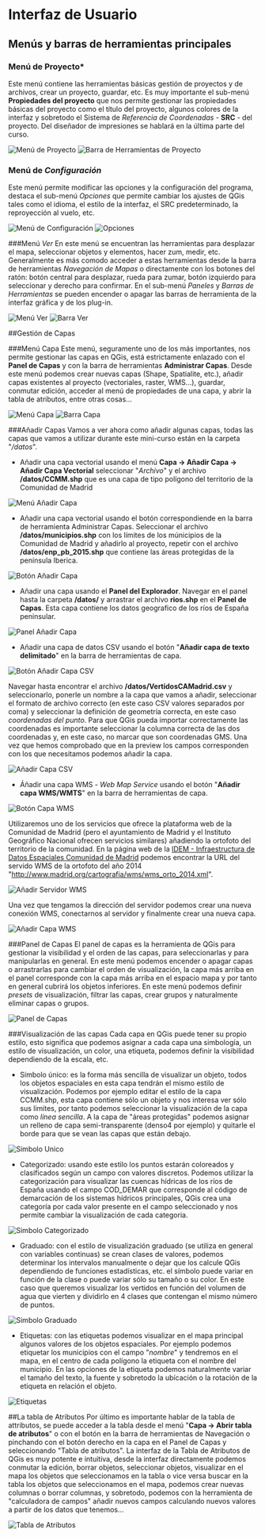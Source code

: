 # Interfaz de Usuario

## Menús y barras de herramientas principales

### Menú de Proyecto*
Este menú contiene las herramientas básicas gestión de proyectos y de archivos, crear un proyecto, guardar, etc.
Es muy importante el sub-menú **Propiedades del proyecto** que nos permite gestionar las propiedades básicas del proyecto como el título del proyecto, algunos colores de la interfaz y sobretodo el Sistema de *Referencia de Coordenadas* - **SRC** - del proyecto.
Del diseñador de impresiones se hablará en la última parte del curso.

![Menú de Proyecto](imgs/interfaz/MenuProyecto.PNG)
![Barra de Herramientas de Proyecto](imgs/interfaz/BarraProyecto.png)

### Menú de *Configuración*
Este menú permite modificar las opciones y la configuración del programa, destaca el sub-menú *Opciones* que permite cambiar los ajustes de QGis tales como el idioma, el estilo de la interfaz, el SRC predeterminado, la reproyección al vuelo, etc.

![Menú de Configuración](imgs/interfaz/MenuConfiguracion.PNG)
![Opciones](imgs/interfaz/Opciones.png)

###Menú *Ver*
En este menú se encuentran las herramientas para desplazar el mapa, seleccionar objetos y elementos, hacer zum, medir, etc. Generalmente es más comodo acceder a estas herramientas desde la barra de herramientas *Navegación de Mapas* o directamente con los botones del ratón: botón central para desplazar, rueda para zumar, botón izquierdo para seleccionar y derecho para confirmar.
En el sub-menú *Paneles* y *Barras de Herramientas* se pueden encender o apagar las barras de herramienta de la interfaz gráfica y de los plug-in.

![Menú Ver](imgs/interfaz/MenuVer.PNG)
![Barra Ver](imgs/interfaz/BarraVer.png)

##Gestión de Capas

###Menú Capa
Este menú, seguramente uno de los más importantes, nos permite gestionar las capas en QGis, está estrictamente enlazado con el **Panel de Capas** y con la barra de herramientas **Administrar Capas**. Desde este menú podemos crear nuevas capas (Shape, Spatialite, etc.), añadir capas existentes al proyecto (vectoriales, raster, WMS...), guardar, conmutar edición, acceder al menú de propiedades de una capa, y abrir la tabla de atributos, entre otras cosas... 

![Menú Capa](imgs/interfaz/MenuCapa.PNG)
![Barra Capa](imgs/interfaz/BarraCapa.png)

###Añadir Capas
Vamos a ver ahora como añadir algunas capas, todas las capas que vamos a utilizar durante este mini-curso están en la carpeta "*/datos*".

* Añadir una capa vectorial usando el menú **Capa -> Añadir Capa -> Añadir Capa Vectorial** seleccionar "*Archivo*" y el archivo **/datos/CCMM.shp** que es una capa de tipo polígono del territorio de la Comunidad de Madrid

![Menú Añadir Capa](imgs/interfaz/MenuAnadirCapa.PNG)

* Añadir una capa vectorial usando el botón correspondiende en la barra de herramienta Administrar Capas. Seleccionar el archivo **/datos/municipios.shp** con los límites de los múnicipios de la Comunidad de Madrid y añadirlo al proyecto, repetir con el archivo **/datos/enp_pb_2015.shp** que contiene las áreas protegidas de la península Iberica.

![Botón Añadir Capa](imgs/interfaz/BotonAnadirCapa.PNG)

* Añadir una capa usando el **Panel del Explorador**. Navegar en el panel hasta la carpeta **/datos/** y arrastrar el archivo **rios.shp** en el **Panel de Capas**. Esta capa contiene los datos geografico de los ríos de España peninsular.

![Panel Añadir Capa](imgs/interfaz/PanelAnadirCapa.PNG)

* Añadir una capa de datos CSV usando el botón "**Añadir capa de texto delimitado**" en la barra de herramientas de capa.

![Botón Añadir Capa CSV](imgs/interfaz/AnadirCapaCSV.PNG)

 Navegar hasta encontrar el archivo **/datos/VertidosCAMadrid.csv** y seleccionarlo, ponerle un nombre a la capa que vamos a añadir, seleccionar el formato de archivo correcto (en este caso CSV valores separados por coma) y seleccionar la definición de geometría correcta, en este caso *coordenadas del punto*. Para que QGis pueda importar correctamente las coordenadas es importante seleccionar la columna correcta de las dos coordenadas y, en este caso, no marcar que son coordenadas GMS. Una vez que hemos comprobado que en la preview los campos corresponden con los que necesitamos podemos añadir la capa.

![Añadir Capa CSV](imgs/interfaz/ImportarCSV.PNG)

* Áñadir una capa WMS - *Web Map Service* usando el botón "**Añadir capa WMS/WMTS**" en la barra de herramientas de capa.

![Botón Capa WMS](imgs/interfaz/AnadirWMS.PNG)

Utilizaremos uno de los servicios que ofrece la plataforma web de la Comunidad de Madrid (pero el ayuntamiento de Madrid y el Instituto Geográfico Nacional ofrecen servicios similares) añadiendo la ortofoto del territorio de la comunidad. En la página web de la [IDEM - Infraestructura de Datos Espaciales Comunidad de Madrid](http://www.madrid.org/cartografia/idem/html/web/ortofotografias.htm) podemos encontrar la URL del servido WMS de la ortofoto del año 2014 "http://www.madrid.org/cartografia/wms/wms_orto_2014.xml".

![Añadir Servidor WMS](imgs/interfaz/ConexionWMS.PNG)

Una vez que tengamos la dirección del servidor podemos crear una nueva conexión WMS, conectarnos al servidor y finalmente crear una nueva capa.

![Añadir Capa WMS](imgs/interfaz/AnadirWMS.PNG)

###Panel de Capas
El panel de capas es la herramienta de QGis para gestionar la visibilidad y el orden de las capas, para seleccionarlas y para manipularlas en general. En este menú podemos encender o apagar capas o arrastrarlas para cambiar el orden de visualización, la capa más arriba en el panel corresponde con la capa más arriba en el espacio mapa y por tanto en general cubrirá los objetos inferiores. En este menú podemos definir *presets* de visualización, filtrar las capas, crear grupos y naturalmente eliminar capas o grupos.


![Panel de Capas](imgs/interfaz/PanelCapas.PNG)

###Visualización de las capas
Cada capa en QGis puede tener su propio estilo, esto significa que podemos asignar a cada capa una simbología, un estilo de visualización, un color, una etiqueta, podemos definir la visibilidad dependiendo de la escala, etc.

* Símbolo único: es la forma más sencilla de visualizar un objeto, todos los objetos espaciales en esta capa tendrán el mismo estilo de visualización.
Podemos por ejemplo editar el estilo de la capa CCMM.shp, esta capa contiene sólo un objeto y nos interesa ver sólo sus limites, por tanto podemos seleccionar la visualización de la capa como *línea sencilla*.
A la capa de "áreas protegidas" podemos asignar un relleno de capa semi-transparente (denso4 por ejemplo) y quitarle el borde para que se vean las capas que están debajo.

![Simbolo Unico](imgs/interfaz/SimboloUnico.PNG)

* Categorizado: usando este estilo los puntos estarán coloreados y clasificados según un campo con valores discretos. Podemos utilizar la categorización para visualizar las cuencas hídricas de los ríos de España usando el campo COD_DEMAR que corresponde al código de demarcación de los sistemas hídricos principales, QGis crea una categoría por cada valor presente en el campo seleccionado y nos permite cambiar la visualización de cada categoria.

![Simbolo Categorizado](imgs/interfaz/SimboloCategorizado.PNG)

* Graduado: con el estilo de visualización graduado (se utiliza en general con variables continuas) se crean clases de valores, podemos determinar los intervalos manualmente o dejar que los calcule QGis dependiendo de funciones estadísticas, etc. el símbolo puede variar en función de la clase o puede variar sólo su tamaño o su color. En este caso que queremos visualizar los vertidos en función del volumen de agua que vierten y dividirlo en 4 clases que contengan el mismo número de puntos.

![Simbolo Graduado](imgs/interfaz/SimboloGraduado.PNG)

* Etiquetas: con las etiquetas podemos visualizar en el mapa principal algunos valores de los objetos espaciales. Por ejemplo podemos etiquetar los municipios con el campo "*nombre*" y tendremos en el mapa, en el centro de cada polígono la etiqueta con el nombre del municipio. En las opciones de la etiqueta podemos naturalmente variar el tamaño del texto, la fuente y sobretodo la ubícación o la rotación de la etiqueta en relación el objeto.

![Etiquetas](imgs/interfaz/Etiquetas.PNG)

##La tabla de Atributos
Por último es importante hablar de la tabla de attributos, se puede acceder a la tabla desde el menú "**Capa -> Abrir tabla de atributos**" o con el botón en la barra de herramientas de Navegación o pinchando con el botón derecho en la capa en el Panel de Capas y seleccionando "Tabla de atributos". La interfaz de la Tabla de Atributos de QGis es muy potente e intuitiva, desde la interfaz directamente podemos conmutar la edición, borrar objetos, seleccionar objetos, visualizar en el mapa los objetos que seleccionamos en la tabla o vice versa buscar en la tabla los objetos que seleccionamos en el mapa, podemos crear nuevas columnas o borrar columnas, y sobretodo, podemos con la herramienta de "calculadora de campos" añadir nuevos campos calculando nuevos valores a partir de los datos que tenemos...

![Tabla de Atributos](imgs/interfaz/Tabla.PNG)
